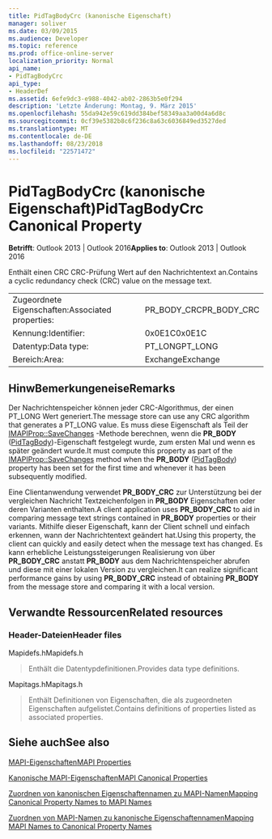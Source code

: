 ```yaml
---
title: PidTagBodyCrc (kanonische Eigenschaft)
manager: soliver
ms.date: 03/09/2015
ms.audience: Developer
ms.topic: reference
ms.prod: office-online-server
localization_priority: Normal
api_name:
- PidTagBodyCrc
api_type:
- HeaderDef
ms.assetid: 6efe9dc3-e988-4042-ab02-2863b5e0f294
description: 'Letzte Änderung: Montag, 9. März 2015'
ms.openlocfilehash: 55da942e59c619dd384bef58349aa3a00d4a6d8c
ms.sourcegitcommit: 0cf39e5382b8c6f236c8a63c6036849ed3527ded
ms.translationtype: MT
ms.contentlocale: de-DE
ms.lasthandoff: 08/23/2018
ms.locfileid: "22571472"
---
```

# <a name="pidtagbodycrc-canonical-property"></a><span data-ttu-id="1f145-103">PidTagBodyCrc (kanonische Eigenschaft)</span><span class="sxs-lookup"><span data-stu-id="1f145-103">PidTagBodyCrc Canonical Property</span></span>

  
  
<span data-ttu-id="1f145-104">**Betrifft**: Outlook 2013 | Outlook 2016</span><span class="sxs-lookup"><span data-stu-id="1f145-104">**Applies to**: Outlook 2013 | Outlook 2016</span></span> 
  
<span data-ttu-id="1f145-105">Enthält einen CRC CRC-Prüfung Wert auf den Nachrichtentext an.</span><span class="sxs-lookup"><span data-stu-id="1f145-105">Contains a cyclic redundancy check (CRC) value on the message text.</span></span>
  
|||
|:-----|:-----|
|<span data-ttu-id="1f145-106">Zugeordnete Eigenschaften:</span><span class="sxs-lookup"><span data-stu-id="1f145-106">Associated properties:</span></span>  <br/> |<span data-ttu-id="1f145-107">PR_BODY_CRC</span><span class="sxs-lookup"><span data-stu-id="1f145-107">PR_BODY_CRC</span></span>  <br/> |
|<span data-ttu-id="1f145-108">Kennung:</span><span class="sxs-lookup"><span data-stu-id="1f145-108">Identifier:</span></span>  <br/> |<span data-ttu-id="1f145-109">0x0E1C</span><span class="sxs-lookup"><span data-stu-id="1f145-109">0x0E1C</span></span>  <br/> |
|<span data-ttu-id="1f145-110">Datentyp:</span><span class="sxs-lookup"><span data-stu-id="1f145-110">Data type:</span></span>  <br/> |<span data-ttu-id="1f145-111">PT_LONG</span><span class="sxs-lookup"><span data-stu-id="1f145-111">PT_LONG</span></span>  <br/> |
|<span data-ttu-id="1f145-112">Bereich:</span><span class="sxs-lookup"><span data-stu-id="1f145-112">Area:</span></span>  <br/> |<span data-ttu-id="1f145-113">Exchange</span><span class="sxs-lookup"><span data-stu-id="1f145-113">Exchange</span></span>  <br/> |
   
## <a name="remarks"></a><span data-ttu-id="1f145-114">HinwBemerkungeneise</span><span class="sxs-lookup"><span data-stu-id="1f145-114">Remarks</span></span>

<span data-ttu-id="1f145-115">Der Nachrichtenspeicher können jeder CRC-Algorithmus, der einen PT_LONG Wert generiert.</span><span class="sxs-lookup"><span data-stu-id="1f145-115">The message store can use any CRC algorithm that generates a PT_LONG value.</span></span> <span data-ttu-id="1f145-116">Es muss diese Eigenschaft als Teil der [IMAPIProp::SaveChanges](imapiprop-savechanges.md) -Methode berechnen, wenn die **PR_BODY** ([PidTagBody](pidtagbody-canonical-property.md))-Eigenschaft festgelegt wurde, zum ersten Mal und wenn es später geändert wurde.</span><span class="sxs-lookup"><span data-stu-id="1f145-116">It must compute this property as part of the [IMAPIProp::SaveChanges](imapiprop-savechanges.md) method when the **PR_BODY** ([PidTagBody](pidtagbody-canonical-property.md)) property has been set for the first time and whenever it has been subsequently modified.</span></span>
  
<span data-ttu-id="1f145-117">Eine Clientanwendung verwendet **PR_BODY_CRC** zur Unterstützung bei der vergleichen Nachricht Textzeichenfolgen in **PR_BODY** Eigenschaften oder deren Varianten enthalten.</span><span class="sxs-lookup"><span data-stu-id="1f145-117">A client application uses **PR_BODY_CRC** to aid in comparing message text strings contained in **PR_BODY** properties or their variants.</span></span> <span data-ttu-id="1f145-118">Mithilfe dieser Eigenschaft, kann der Client schnell und einfach erkennen, wann der Nachrichtentext geändert hat.</span><span class="sxs-lookup"><span data-stu-id="1f145-118">Using this property, the client can quickly and easily detect when the message text has changed.</span></span> <span data-ttu-id="1f145-119">Es kann erhebliche Leistungssteigerungen Realisierung von über **PR_BODY_CRC** anstatt **PR_BODY** aus dem Nachrichtenspeicher abrufen und diese mit einer lokalen Version zu vergleichen.</span><span class="sxs-lookup"><span data-stu-id="1f145-119">It can realize significant performance gains by using **PR_BODY_CRC** instead of obtaining **PR_BODY** from the message store and comparing it with a local version.</span></span> 
  
## <a name="related-resources"></a><span data-ttu-id="1f145-120">Verwandte Ressourcen</span><span class="sxs-lookup"><span data-stu-id="1f145-120">Related resources</span></span>

### <a name="header-files"></a><span data-ttu-id="1f145-121">Header-Dateien</span><span class="sxs-lookup"><span data-stu-id="1f145-121">Header files</span></span>

<span data-ttu-id="1f145-122">Mapidefs.h</span><span class="sxs-lookup"><span data-stu-id="1f145-122">Mapidefs.h</span></span>
  
> <span data-ttu-id="1f145-123">Enthält die Datentypdefinitionen.</span><span class="sxs-lookup"><span data-stu-id="1f145-123">Provides data type definitions.</span></span>
    
<span data-ttu-id="1f145-124">Mapitags.h</span><span class="sxs-lookup"><span data-stu-id="1f145-124">Mapitags.h</span></span>
  
> <span data-ttu-id="1f145-125">Enthält Definitionen von Eigenschaften, die als zugeordneten Eigenschaften aufgelistet.</span><span class="sxs-lookup"><span data-stu-id="1f145-125">Contains definitions of properties listed as associated properties.</span></span>
    
## <a name="see-also"></a><span data-ttu-id="1f145-126">Siehe auch</span><span class="sxs-lookup"><span data-stu-id="1f145-126">See also</span></span>



[<span data-ttu-id="1f145-127">MAPI-Eigenschaften</span><span class="sxs-lookup"><span data-stu-id="1f145-127">MAPI Properties</span></span>](mapi-properties.md)
  
[<span data-ttu-id="1f145-128">Kanonische MAPI-Eigenschaften</span><span class="sxs-lookup"><span data-stu-id="1f145-128">MAPI Canonical Properties</span></span>](mapi-canonical-properties.md)
  
[<span data-ttu-id="1f145-129">Zuordnen von kanonischen Eigenschaftennamen zu MAPI-Namen</span><span class="sxs-lookup"><span data-stu-id="1f145-129">Mapping Canonical Property Names to MAPI Names</span></span>](mapping-canonical-property-names-to-mapi-names.md)
  
[<span data-ttu-id="1f145-130">Zuordnen von MAPI-Namen zu kanonische Eigenschaftennamen</span><span class="sxs-lookup"><span data-stu-id="1f145-130">Mapping MAPI Names to Canonical Property Names</span></span>](mapping-mapi-names-to-canonical-property-names.md)

